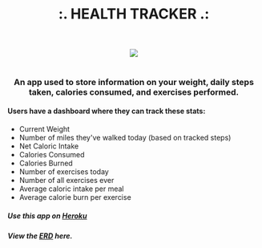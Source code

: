 <div align = center>
  <h1> :. HEALTH TRACKER .: </h1><br><br>
  <img src= "http://theinvisibleneighbors.com/wp-content/uploads/2015/01/Heart-health-graphic.jpg"><br><br>
  <h3> An app used to store information on your weight, daily steps taken, calories consumed, and exercises performed.</h3>
</div>

#### Users have a dashboard where they can track these stats:
  * Current Weight
  * Number of miles they've walked today (based on tracked steps)
  * Net Caloric Intake
  * Calories Consumed
  * Calories Burned
  * Number of exercises today
  * Number of all exercises ever
  * Average caloric intake per meal
  * Average calorie burn per exercise


##### Use this app on [Heroku](https://vast-stream-1704.herokuapp.com/)

##### View the [ERD](https://www.lucidchart.com/publicSegments/view/7b3b3393-5391-4a5d-85a8-0181b5fa7249/image.png) here.
<!-- <img src="https://www.lucidchart.com/publicSegments/view/7b3b3393-5391-4a5d-85a8-0181b5fa7249/image.png"></img> -->
